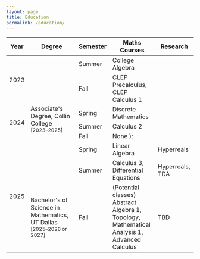 ```yaml
---
layout: page
title: Education
permalink: /education/
---
```


<table class="education-table">
  <thead>
    <tr>
    <th>Year</th>
      <th>Degree</th>
      <th>Semester</th>
      <th>Maths Courses</th>
      <th>Research</th>
    </tr>
  </thead>
  <tbody>
    <tr>
        <td rowspan="2">2023</td>
        <td rowspan="7">Associate's Degree, Collin College<br><small>[2023–2025]</small></td>
      <td>Summer</td>
      <td>College Algebra</td>
      <td></td>
    </tr>
    <tr>
      <td>Fall</td>
      <td>
        CLEP Precalculus, <br>
        CLEP Calculus 1
    </td>
      <td></td>
    </tr>
    <tr>
        <td rowspan="3">2024</td>
      <td>Spring</td>
      <td>Discrete Mathematics</td>
      <td></td>
    </tr>
    <tr>
      <td>Summer</td>
      <td>Calculus 2</td>
      <td></td>
    </tr>
    <tr>
      <td>Fall</td>
      <td>None ):</td>
      <td></td>
    </tr>
    <tr>
        <td rowspan="3">2025</td>
      <td>Spring</td>
      <td>Linear Algebra</td>
      <td>Hyperreals</td>
    </tr>
    <tr>
      <td>Summer</td>
      <td>
        Calculus 3, <br>
        Differential Equations
      </td>
      <td>Hyperreals, TDA</td>
    </tr>
    <tr class="degree-separator">
        <td rowspan="1">Bachelor's of Science in Mathematics, UT Dallas<br><small>[2025–2026 or 2027]</small></td>
        <td>Fall</td>
        <td> 
            (Potential classes)<br>
            Abstract Algebra 1,<br>
            Topology,<br>
            Mathematical Analysis 1,<br>
            Advanced Calculus
        </td>
        <td>TBD</td>
    </tr>
  </tbody>
</table>



